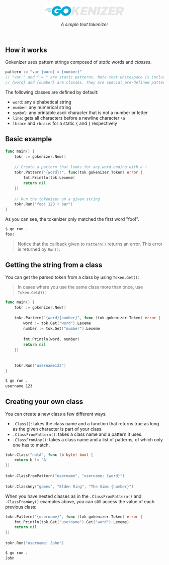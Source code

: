 <br>

<div align="center">

<img src=".github/assets/logo.png" width="50%"></img>

*A simple text tokenizer*

</div>

<br>

## How it works

Gokenizer uses pattern strings composed of *static* words and *classes*.

```go
pattern := "var {word} = {number}"
// "var " and " = " are static patterns. Note that whitespace is included.
// {word} and {number} are classes. They are special pre-defined patterns.
```

The following classes are defined by default:

- `word`: any alphabetical string
- `number`: any numerical string
- `symbol`: any printable ascii character that is not a number or letter
- `line`: gets all characters before a newline character `\n`
- `lbrace` and `rbrace`: for a static `{` and `}` respectively

## Basic example

```go
func main() {
    tokr := gokenizer.New()

    // Create a pattern that looks for any word ending with a !
    tokr.Pattern("{word}!", func(tok gokenizer.Token) error {
        fmt.Println(tok.Lexeme)
        return nil
    })

    // Run the tokenizer on a given string
    tokr.Run("foo! 123 + bar")
}
```

As you can see, the tokenizer only matched the first word "foo!".

```sh
$ go run .
foo!
```

> Notice that the callback given to `Pattern()` returns an error. This error is returned by `Run()`.

## Getting the string from a class

You can get the parsed token from a class by using `Token.Get()`:

> In cases where you use the same class more than once, use `Token.GetAt()`

```go
func main() {
    tokr := gokenizer.New()

    tokr.Pattern("{word}{number}", func (tok gokenizer.Token) error {
        word := tok.Get("word").Lexeme
        number := tok.Get("number").Lexeme

        fmt.Println(word, number)
        return nil
    })


    tokr.Run("username123")
}
```

```sh
$ go run .
username 123
```

## Creating your own class

You can create a new class a few different ways:

- `.Class()`: takes the class name and a function that returns true as long as the given character is part of your class.
- `.ClassFromPattern()`: takes a class name and a pattern it uses.
- `.ClassFromAny()`: takes a class name and a list of patterns, of which only one has to match.

```go
tokr.Class("notA", func (b byte) bool {
    return b != 'A'
})

tokr.ClassFromPattern("username", "username: {word}")

tokr.ClassAny("games", "Elden Ring", "The Sims {number}")
```

When you have nested classes as in the `.ClassFromPattern()` and `.ClassFromAny()` examples above, you can still access the value of each previous class:

```go
tokr.Pattern("{username}", func (tok gokenizer.Token) error {
    fmt.Println(tok.Get("username").Get("word").Lexeme)
    return nil
})

tokr.Run("username: John")
```

```sh
$ go run .
John
```
